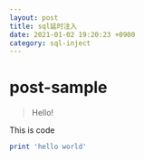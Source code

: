 ```yaml
---
layout: post
title: sql延时注入
date: 2021-01-02 19:20:23 +0900
category: sql-inject
---
```

# post-sample
> Hello!

This is code
```ruby
print 'hello world'
```